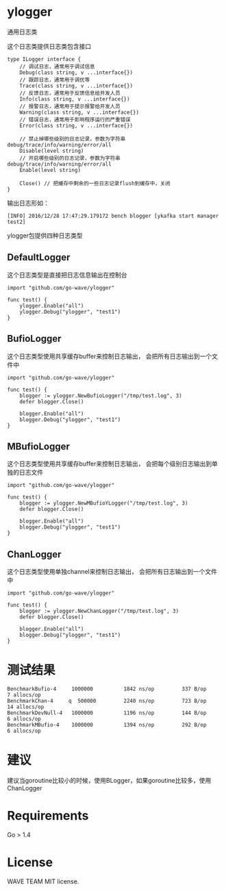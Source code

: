 # ylogger

通用日志类

这个日志类提供日志类包含接口

```
type ILogger interface {
    // 调试日志，通常用于调试信息
    Debug(class string, v ...interface{})
    // 跟踪日志，通常用于调优等
	Trace(class string, v ...interface{})
    // 反馈日志，通常用于反馈信息给开发人员
	Info(class string, v ...interface{})
    // 报警日志，通常用于提示报警给开发人员
	Warning(class string, v ...interface{})
    // 错误日志，通常用于影响程序运行的严重错误
	Error(class string, v ...interface{})

    // 禁止掉哪些级别的日志记录，参数为字符串debug/trace/info/warning/error/all
	Disable(level string)
    // 开启哪些级别的日志记录，参数为字符串debug/trace/info/warning/error/all
	Enable(level string)

    Close() // 把缓存中剩余的一些日志记录flush到缓存中，关闭
}
```

输出日志形如：

```
[INFO] 2016/12/28 17:47:29.179172 bench blogger [ykafka start manager test2]
```

ylogger包提供四种日志类型

## DefaultLogger

这个日志类型是直接把日志信息输出在控制台

```
import "github.com/go-wave/ylogger"

func test() {
    ylogger.Enable("all")
    ylogger.Debug("ylogger", "test1")
}
```

## BufioLogger

这个日志类型使用共享缓存buffer来控制日志输出， 会把所有日志输出到一个文件中

```
import "github.com/go-wave/ylogger"

func test() {
    blogger := ylogger.NewBufioLogger("/tmp/test.log", 3)
    defer blogger.Close()

    blogger.Enable("all")
    blogger.Debug("ylogger", "test1")
}
```

## MBufioLogger

这个日志类型使用共享缓存buffer来控制日志输出， 会把每个级别日志输出到单独的日志文件

```
import "github.com/go-wave/ylogger"

func test() {
    blogger := ylogger.NewMBufioYLogger("/tmp/test.log", 3)
    defer blogger.Close()

    blogger.Enable("all")
    blogger.Debug("ylogger", "test1")
}
```

## ChanLogger

这个日志类型使用单独channel来控制日志输出， 会把所有日志输出到一个文件中


```
import "github.com/go-wave/ylogger"

func test() {
    blogger := ylogger.NewChanLogger("/tmp/test.log", 3)
    defer blogger.Close()

    blogger.Enable("all")
    blogger.Debug("ylogger", "test1")
}
```

# 测试结果

```
BenchmarkBufio-4  	 1000000	      1842 ns/op	     337 B/op	       7 allocs/op
BenchmarkChan-4   	q  500000	      2240 ns/op	     723 B/op	      14 allocs/op
BenchmarkDevNull-4	 1000000	      1196 ns/op	     144 B/op	       6 allocs/op
BenchmarkMBufio-4 	 1000000	      1394 ns/op	     292 B/op	       6 allocs/op
```

# 建议

建议当goroutine比较小的时候，使用BLogger，如果goroutine比较多，使用ChanLogger

# Requirements

Go > 1.4

# License

WAVE TEAM MIT license.
